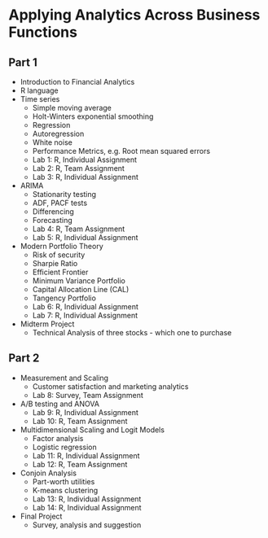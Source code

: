 # Applying Analytics Across Business Functions

## Part 1

- Introduction to Financial Analytics
- R language
- Time series
  - Simple moving average
  - Holt-Winters exponential smoothing
  - Regression
  - Autoregression
  - White noise
  - Performance Metrics, e.g. Root mean squared errors
  - Lab 1: R, Individual Assignment
  - Lab 2: R, Team Assignment
  - Lab 3: R, Individual Assignment
- ARIMA
  - Stationarity testing
  - ADF, PACF tests
  - Differencing
  - Forecasting
  - Lab 4: R, Team Assignment
  - Lab 5: R, Individual Assignment
- Modern Portfolio Theory
  - Risk of security
  - Sharpie Ratio
  - Efficient Frontier
  - Minimum Variance Portfolio
  - Capital Allocation Line (CAL)
  - Tangency Portfolio
  - Lab 6: R, Individual Assignment
  - Lab 7: R, Individual Assignment
- Midterm Project
  - Technical Analysis of three stocks - which one to purchase

## Part 2 

- Measurement and Scaling
  - Customer satisfaction and marketing analytics
  - Lab 8: Survey, Team Assignment
- A/B testing and ANOVA
  - Lab 9: R, Individual Assignment
  - Lab 10: R, Team Assignment
- Multidimensional Scaling and Logit Models
  - Factor analysis
  - Logistic regression
  - Lab 11: R, Individual Assignment
  - Lab 12: R, Team Assignment
- Conjoin Analysis
  - Part-worth utilities
  - K-means clustering
  - Lab 13: R, Individual Assignment
  - Lab 14: R, Individual Assignment
- Final Project
  - Survey, analysis and suggestion
